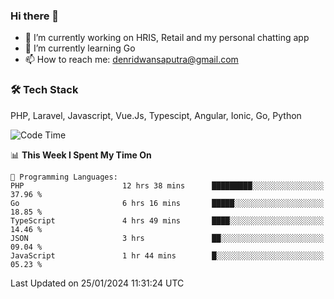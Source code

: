 ### Hi there 👋

- 🔭 I’m currently working on HRIS, Retail and my personal chatting app
- 🌱 I’m currently learning Go
- 📫 How to reach me: denridwansaputra@gmail.com


### 🛠 Tech Stack
PHP, Laravel, Javascript, Vue.Js, Typescipt, Angular, Ionic, Go, Python


<!--START_SECTION:waka-->
![Code Time](http://img.shields.io/badge/Code%20Time-4%2C165%20hrs%2014%20mins-blue)

📊 **This Week I Spent My Time On** 

```text
💬 Programming Languages: 
PHP                      12 hrs 38 mins      █████████░░░░░░░░░░░░░░░░   37.96 % 
Go                       6 hrs 16 mins       █████░░░░░░░░░░░░░░░░░░░░   18.85 % 
TypeScript               4 hrs 49 mins       ████░░░░░░░░░░░░░░░░░░░░░   14.46 % 
JSON                     3 hrs               ██░░░░░░░░░░░░░░░░░░░░░░░   09.04 % 
JavaScript               1 hr 44 mins        █░░░░░░░░░░░░░░░░░░░░░░░░   05.23 % 
```


 Last Updated on 25/01/2024 11:31:24 UTC
<!--END_SECTION:waka-->

